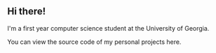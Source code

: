 ## Hi there!

I'm a first year computer science student at the University of Georgia.

You can view the source code of my personal projects here.
